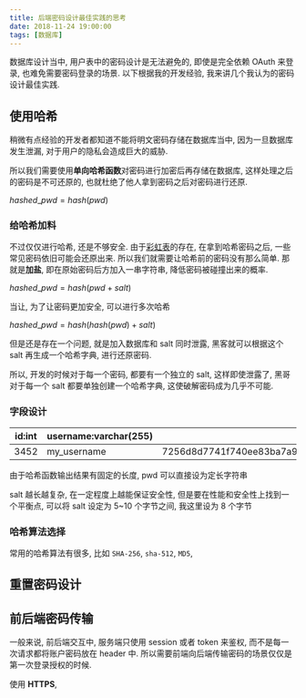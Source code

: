 ```yaml
---
title: 后端密码设计最佳实践的思考
date: 2018-11-24 19:00:00
tags: [数据库]
---
```


数据库设计当中, 用户表中的密码设计是无法避免的, 即使是完全依赖 OAuth 来登录, 也难免需要密码登录的场景. 以下根据我的开发经验, 我来讲几个我认为的密码设计最佳实践.

## 使用哈希

稍微有点经验的开发者都知道不能将明文密码存储在数据库当中, 因为一旦数据库发生泄漏, 对于用户的隐私会造成巨大的威胁.

所以我们需要使用**单向哈希函数**对密码进行加密后再存储在数据库, 这样处理之后的密码是不可还原的, 也就杜绝了他人拿到密码之后对密码进行还原.

$hashed\_pwd= hash(pwd)$

### 给哈希加料

不过仅仅进行哈希, 还是不够安全. 由于[彩虹表](https://zh.wikipedia.org/zh-hans/%E5%BD%A9%E8%99%B9%E8%A1%A8)的存在, 在拿到哈希密码之后, 一些常见密码依旧可能会还原出来. 所以我们就需要让哈希前的密码没有那么简单. 那就是**加盐**, 即在原始密码后方加入一串字符串, 降低密码被碰撞出来的概率.

$hashed\_pwd = hash(pwd+salt)$

当让, 为了让密码更加安全, 可以进行多次哈希 

$hashed\_pwd = hash(hash(pwd)+salt)$

但是还是存在一个问题, 就是加入数据库和 salt 同时泄露, 黑客就可以根据这个 salt 再生成一个哈希字典, 进行还原密码. 

所以, 开发的时候对于每一个密码, 都要有一个独立的 salt, 这样即使泄露了, 黑哥对于每一个 salt 都要单独创建一个哈希字典, 这使破解密码成为几乎不可能. 

### 字段设计

| id:int | username:varchar(255) | hash_pwd:char(64)                                            | hash_salt:char(8) |
| ------ | --------------------- | ------------------------------------------------------------ | ----------------- |
| 3452   | my_username           | 7256d8d7741f740ee83ba7a9b30e7ac11fcd9dbd7a0147f4cc83c62dd6e0c45b | -0xT!sp9          |

由于哈希函数输出结果有固定的长度, pwd 可以直接设为定长字符串

salt 越长越复杂, 在一定程度上越能保证安全性, 但是要在性能和安全性上找到一个平衡点, 可以将 salt 设定为 5~10 个字节之间, 我这里设为 8 个字节

### 哈希算法选择

常用的哈希算法有很多, 比如 `SHA-256`, `sha-512`, `MD5`, 

## 重置密码设计



## 前后端密码传输

一般来说, 前后端交互中, 服务端只使用 session 或者 token 来鉴权, 而不是每一次请求都将账户密码放在 header 中. 所以需要前端向后端传输密码的场景仅仅是第一次登录授权的时候.

使用 **HTTPS**, 